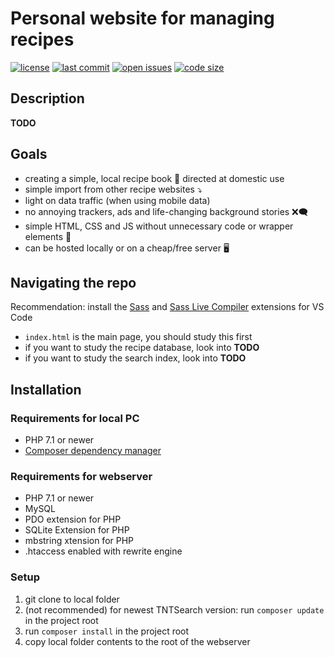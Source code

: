 # Personal website for managing recipes

[![license](https://img.shields.io/github/license/jonaheinke/recipe_manager)](LICENSE)
[![last commit](https://img.shields.io/github/last-commit/jonaheinke/recipe_manager)](https://github.com/jonaheinke/recipe_manager/commit)
[![open issues](https://img.shields.io/github/issues/jonaheinke/recipe_manager)](https://github.com/jonaheinke/recipe_manager/issues)
[![code size](https://img.shields.io/github/languages/code-size/jonaheinke/recipe_manager)](#)

## Description

**TODO**

## Goals

- creating a simple, local recipe book 📙 directed at domestic use
- simple import from other recipe websites ⤵
- light on data traffic (when using mobile data)
- no annoying trackers, ads and life-changing background stories ❌🗨
- simple HTML, CSS and JS without unnecessary code or wrapper elements 🧾
- can be hosted locally or on a cheap/free server 🖥

## Navigating the repo

Recommendation: install the [Sass](https://marketplace.visualstudio.com/items?itemName=Syler.sass-indented) and [Sass Live Compiler](https://marketplace.visualstudio.com/items?itemName=glenn2223.live-sass) extensions for VS Code

- `index.html` is the main page, you should study this first
- if you want to study the recipe database, look into **TODO**
- if you want to study the search index, look into **TODO**

## Installation

### Requirements for local PC

- PHP 7.1 or newer
- [Composer dependency manager](https://getcomposer.org/)

### Requirements for webserver

- PHP 7.1 or newer
- MySQL
- PDO extension for PHP
- SQLite Extension for PHP
- mbstring xtension for PHP
- .htaccess enabled with rewrite engine

### Setup

1. git clone to local folder
2. (not recommended) for newest TNTSearch version: run `composer update` in the project root
3. run `composer install` in the project root
4. copy local folder contents to the root of the webserver